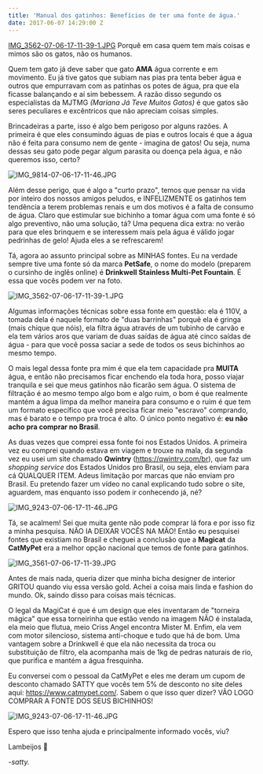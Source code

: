 ```yaml
---
title: 'Manual dos gatinhos: Benefícios de ter uma fonte de água.'
date: 2017-06-07 14:29:00 Z
---
```


[IMG_3562-07-06-17-11-39-1.JPG](/uploads/IMG_3562-07-06-17-11-39-1.JPG)
Porquê em casa quem tem mais coisas e mimos são os gatos, não os humanos.

Quem tem gato já deve saber que gato **AMA** água corrente e em movimento. Eu já tive gatos que subiam nas pias pra tenta beber água e outros que empurravam com as patinhas os potes de água, pra que ela ficasse balançando e aí sim bebessem. A razão disso segundo os especialistas da MJTMG *(Mariana Já Teve Muitos Gatos)* é que gatos são seres peculiares e excêntricos que não apreciam coisas simples.

Brincadeiras a parte, isso é algo bem perigoso por alguns razões. A primeira é que eles consumindo águas de pias e outros locais é que a água não é feita para consumo nem de gente - imagina de gatos! Ou seja, numa dessas seu gato pode pegar algum parasita ou doença pela água, e não queremos isso, certo?

![IMG_9814-07-06-17-11-46.JPG](/uploads/IMG_9814-07-06-17-11-46.JPG)

Além desse perigo, que é algo a "curto prazo", temos que pensar na vida por inteiro dos nossos amigos peludos, e INFELIZMENTE os gatinhos tem tendência a terem problemas renais e um dos motivos é a falta de consumo de água. Claro que estimular sue bichinho a tomar água com uma fonte é só algo preventivo, não uma solução, tá? Uma pequena dica extra: no verão para que eles brinquem e se interessem mais pela água é válido jogar pedrinhas de gelo! Ajuda eles a se refrescarem!

Tá, agora ao assunto principal sobre as MINHAS fontes. Eu na verdade sempre tive uma fonte só da marca **PetSafe**, o nome do modelo (preparem o cursinho de inglês online) é **Drinkwell Stainless Multi-Pet Fountain**. É essa que vocês podem ver na foto. 

![IMG_3562-07-06-17-11-39-1.JPG](/uploads/IMG_3562-07-06-17-11-39-1.JPG)

Algumas informações técnicas sobre essa fonte em questão: ela é 110V, a tomada dela é naquele formato de "duas barrinhas" porquê ela é gringa (mais chique que nóis), ela filtra água através de um tubinho de carvão e ela tem vários aros que variam de duas saídas de água até cinco saídas de água - para que você possa saciar a sede de todos os seus bichinhos ao mesmo tempo.

O mais legal dessa fonte pra mim é que ela tem capacidade pra **MUITA** água, e então não precisamos ficar enchendo ela toda hora, posso viajar tranquila e sei que meus gatinhos não ficarão sem água. O sistema de filtração é ao mesmo tempo algo bom e algo ruim, o bom é que realmente mantém a água limpa da melhor maneira para consumo e o ruim é que tem um formato específico que você precisa ficar meio "escravo" comprando, mas é barato e o tempo pra troca é alto. O único ponto negativo é: **eu não acho pra comprar no Brasil**. 

As duas vezes que comprei essa fonte foi nos Estados Unidos. A primeira vez eu comprei quando estava em viagem e trouxe na mala, da segunda vez eu usei um site chamado **Qwintry** (https://qwintry.com/br), que faz um *shopping service* dos Estados Unidos pro Brasil, ou seja, eles enviam para cá QUALQUER ITEM. Adeus limitação por marcas que não enviam pro Brasil. Eu pretendo fazer um vídeo no canal explicando tudo sobre o site, aguardem, mas enquanto isso podem ir conhecendo já, né?

![IMG_9243-07-06-17-11-46.JPG](/uploads/IMG_9243-07-06-17-11-46.JPG)

Tá, se acalmem! Sei que muita gente não pode comprar lá fora e por isso fiz a minha pesquisa. NÃO IA DEIXAR VOCÊS NA MÃO! Então eu pesquisei fontes que existiam no Brasil e cheguei a conclusão que a **Magicat** da **CatMyPet** era a melhor opção nacional que temos de fonte para gatinhos.

![IMG_3561-07-06-17-11-39.JPG](/uploads/IMG_3561-07-06-17-11-39.JPG)

Antes de mais nada, queria dizer que minha bicha designer de interior GRITOU quando viu essa versão gold. Achei a coisa mais linda e fashion do mundo. Ok, saindo disso para coisas mais técnicas. 

O legal da MagiCat é que é um design que eles inventaram de "torneira mágica" que essa torneirinha que estão vendo na imagem NÃO é instalada, ela meio que flutua, meio Criss Angel encontra Mister M. Enfim, ela vem com motor silencioso, sistema anti-choque e tudo que há de bom. Uma vantagem sobre a Drinkwell é que ela não necessita da troca ou substituição de filtro, ela acompanha mais de 1kg de pedras naturais de rio, que purifica e mantém a água fresquinha.

Eu conversei com o pessoal da CatMyPet e eles me deram um cupom de desconto chamado SATTY que vocês tem 5% de desconto no site deles aqui: https://www.catmypet.com/. Sabem o que isso quer dizer? VÃO LOGO COMPRAR A FONTE DOS SEUS BICHINHOS!

![IMG_9243-07-06-17-11-46.JPG](/uploads/IMG_9243-07-06-17-11-46.JPG)

Espero que isso tenha ajuda e principalmente informado vocês, viu?

Lambeijos 💋

*-satty.*

